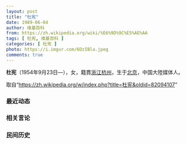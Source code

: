 ```yaml
---
layout: post
title: "杜宪"
date: 1989-06-04
author: 维基百科
from: https://zh.wikipedia.org/wiki/%E6%9D%9C%E5%AE%AA
tags: [ 杜宪, 维基百科 ]
categories: [ 杜宪 ]
photo: https://i.imgur.com/6DzIBla.jpeg
comments: true
---
```

<div class="mw-content-ltr mw-parser-output" lang="zh" dir="ltr">
<p><b>杜宪</b>（1954年9月23日<span class="useeditintro" title="Template:BLP editintro">—</span>），女，籍貫<a href="/wiki/%E6%B5%99%E6%B1%9F%E7%9C%81" title="浙江省">浙江</a><a href="/wiki/%E6%9D%AD%E5%B7%9E%E5%B8%82" title="杭州市">杭州</a>，生于<a href="/wiki/%E5%8C%97%E4%BA%AC%E5%B8%82" title="北京市">北京</a>，中国大陸媒体人。
</p>
<meta property="mw:PageProp/toc">
</div><!--esi <esi:include src="/esitest-fa8a495983347898/content" /> --><noscript><img src="https://login.wikimedia.org/wiki/Special:CentralAutoLogin/start?type=1x1" alt="" width="1" height="1" style="border: none; position: absolute;"></noscript>
<div class="printfooter" data-nosnippet="">取自“<a dir="ltr" href="https://zh.wikipedia.org/w/index.php?title=杜宪&amp;oldid=82094107">https://zh.wikipedia.org/w/index.php?title=杜宪&amp;oldid=82094107</a>”</div><div id="recent-news"><h3>最近动态</h3><ul></ul></div><div id="open-opinion"><h3>相关言论</h3><ul></ul></div><div id="mjls-record"><h3>民间历史</h3><ul></ul></div>